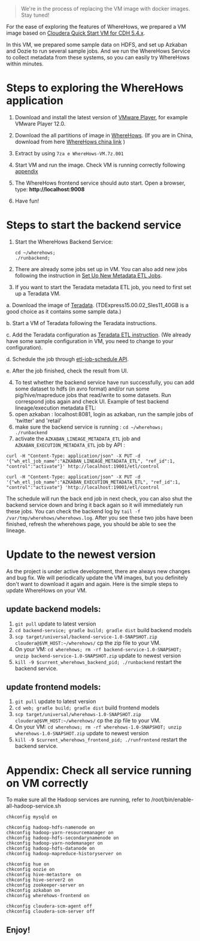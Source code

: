 > We're in the process of replacing the VM image with docker images. Stay tuned!

For the ease of exploring the features of WhereHows, we prepared a VM image based on [Cloudera Quick Start VM for CDH 5.4.x](#http://www.cloudera.com/content/cloudera/en/downloads/quickstart_vms/cdh-5-4-x.html).

In this VM, we prepared some sample data on HDFS, and set up Azkaban and Oozie to run several sample jobs.
And we run the WhereHows Service to collect metadata from these systems, so you can easily try WhereHows within minutes.


# Steps to exploring the WhereHows application
1. Download and install the latest version of [VMware Player][vmplayer], for example VMware Player 12.0.

2. Download the all partitions of image in [WhereHows][WhereHows]. (If you are in China, download from here [WhereHows china link](http://pan.baidu.com/s/1qXi2XWg) )

3. Extract by using ```7za e WhereHows-VM.7z.001```

4. Start VM and run the image. Check VM is running correctly following <a href="#check-VM">appendix</a>

5. The WhereHows frontend service should auto start. Open a browser, type: **http://localhost:9008**

6. Have fun!

# Steps to start the backend service
1. Start the WhereHows Backend Service:

    ```
    cd ~/wherehows;
    ./runbackend;
    ```
2. There are already some jobs set up in VM. You can also add new jobs following the instruction in [Set Up New Metadata ETL Jobs](Set-Up-New-Metadata-ETL-Jobs.md).

3. If you want to start the Teradata metadata ETL job, you need to first set up a Teradata VM.

  a. Download the image of [Teradata][Teradata]. (TDExpress15.00.02_Sles11_40GB is a good choice as it contains some sample data.)

  b. Start a VM of Teradata following the Teradata instructions.

  c. Add the Teradata configuration as [Teradata ETL instruction](Teradata-Dataset.md). (We already have some sample configuration in VM, you need to change to your configuration).
  
  d. Schedule the job through [etl-job-schedule API](Backend-API.md#etl-job-schedule-update-put-api). 
  
  e. After the job finished, check the result from UI.

4. To test whether the backend service have run successfully, you can add some dataset to hdfs (in avro format) and/or run some pig/hive/mapreduce jobs that read/write to some datasets. Run correspond jobs again and check UI.
 Example of test backend lineage/execution metadata ETL:
  1.  open azkaban : localhost:8081, login as azkaban, run the sample jobs of 'twitter' and 'retail'
  2.  make sure the backend service is running : ```cd ~/wherehows; ./runbackend```
  3.  activate the `AZKABAN_LINEAGE_METADATA_ETL` job and `AZKABAN_EXECUTION_METADATA_ETL` job by API : 
```
curl -H "Content-Type: application/json" -X PUT -d '{"wh_etl_job_name":"AZKABAN_LINEAGE_METADATA_ETL", "ref_id":1, "control":"activate"}' http://localhost:19001/etl/control 
```
``` 
curl -H "Content-Type: application/json" -X PUT -d '{"wh_etl_job_name":"AZKABAN_EXECUTION_METADATA_ETL", "ref_id":1, "control":"activate"} 'http://localhost:19001/etl/control 
```
The schedule will run the back end job in next check, you can also shut the backend service down and bring it back again so it will immediately run these jobs.
   You can check the backend log by ```tail -f /var/tmp/wherehows/wherehows.log```. After you see these two jobs have been finished, refresh the wherehows page, you should be able to see the lineage.

# Update to the newest version
As the project is under active development, there are always new changes and bug fix. We will periodically update the VM images, but you definitely don't want to download it again and again. Here is the simple steps to update WhereHows on your VM.
## update backend models:
  1. `git pull` update to latest version
  2. `cd backend-service; gradle build; gradle dist` build backend models
  3. `scp target/universal/backend-service-1.0-SNAPSHOT.zip cloudera@$VM_HOST:~/wherehows/` cp the zip file to your VM.
  4. On your VM: `cd wherehows; rm -rf backend-service-1.0-SNAPSHOT; unzip backend-service-1.0-SNAPSHOT.zip` update to newest version
  5. `kill -9 $current_wherehows_backend_pid; ./runbackend` restart the backend service.

## update frontend models:
  1. `git pull` update to latest version
  2. `cd web; gradle build; gradle dist` build frontend models
  3. `scp target/universal/wherehows-1.0-SNAPSHOT.zip cloudera@$VM_HOST:~/wherehows/` cp the zip file to your VM.
  4. On your VM: `cd wherehows; rm -rf wherehows-1.0-SNAPSHOT; unzip wherehows-1.0-SNAPSHOT.zip` update to newest version
  5. `kill -9 $current_wherehows_frontend_pid; ./runfrontend` restart the backend service.


<a name="check-VM" />

# Appendix: Check all service running on VM correctly
To make sure all the Hadoop services are running, refer to /root/bin/enable-all-hadoop-service.sh

```
chkconfig mysqld on

chkconfig hadoop-hdfs-namenode on
chkconfig hadoop-yarn-resourcemanager on
chkconfig hadoop-hdfs-secondarynamenode on
chkconfig hadoop-yarn-nodemanager on
chkconfig hadoop-hdfs-datanode on
chkconfig hadoop-mapreduce-historyserver on

chkconfig hue on
chkconfig oozie on
chkconfig hive-metastore  on
chkconfig hive-server2 on
chkconfig zookeeper-server on
chkconfig azkaban on
chkconfig wherehows-frontend on

chkconfig cloudera-scm-agent off
chkconfig cloudera-scm-server off
```

## Enjoy!

[vmplayer]: https://www.vmware.com/products/player
[WhereHows]: https://linkedin.box.com/wherehows-demo-in-cloudera-vm
[Teradata]: https://downloads.teradata.com/download/database/teradata-express-for-vmware-player